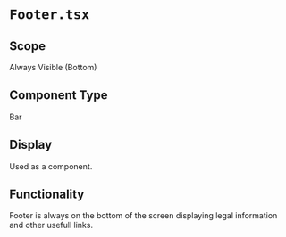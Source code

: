 # `Footer.tsx`

## Scope

Always Visible (Bottom)

## Component Type

Bar

## Display

Used as a component.

## Functionality

Footer is always on the bottom of the screen displaying legal information and other usefull links.
